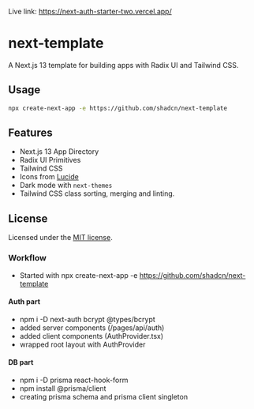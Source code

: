 Live link: https://next-auth-starter-two.vercel.app/

# next-template

A Next.js 13 template for building apps with Radix UI and Tailwind CSS.

## Usage

```bash
npx create-next-app -e https://github.com/shadcn/next-template
```

## Features

- Next.js 13 App Directory
- Radix UI Primitives
- Tailwind CSS
- Icons from [Lucide](https://lucide.dev)
- Dark mode with `next-themes`
- Tailwind CSS class sorting, merging and linting.

## License

Licensed under the [MIT license](https://github.com/shadcn/ui/blob/main/LICENSE.md).

### Workflow

- Started with npx create-next-app -e https://github.com/shadcn/next-template

#### Auth part

- npm i -D next-auth bcrypt @types/bcrypt
- added server components (/pages/api/auth)
- added client components (AuthProvider.tsx)
- wrapped root layout with AuthProvider

#### DB part

- npm i -D prisma react-hook-form
- npm install @prisma/client
- creating prisma schema and prisma client singleton
